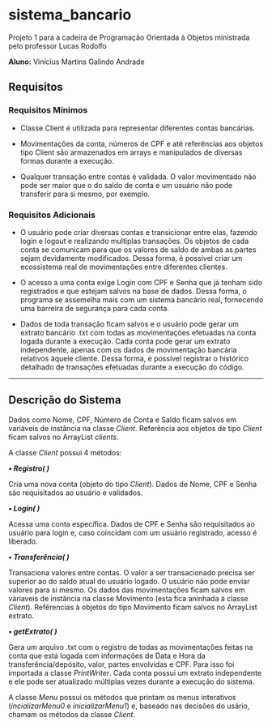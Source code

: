 # sistema_bancario
Projeto 1 para a cadeira de Programação Orientada à Objetos ministrada pelo professor Lucas Rodolfo

**Aluno:** Vinícius Martins Galindo Andrade

## Requisitos

### Requisitos Mínimos
- Classe Client é utilizada para representar diferentes contas bancárias.
  
- Movimentações da conta, números de CPF e até referências aos objetos tipo Client são armazenados em arrays e manipulados de diversas formas durante a execução.
  
- Qualquer transação entre contas é validada. O valor movimentado não pode ser maior que o do saldo de conta e um usuário não pode transferir para si mesmo, por exemplo.

### Requisitos Adicionais

- O usuário pode criar diversas contas e transicionar entre elas, fazendo login e logout e realizando multiplas transações. Os objetos de cada conta se comunicam para que os valores de saldo de ambas as partes sejam devidamente modificados. Dessa forma, é possível criar um ecossistema real de movimentações entre diferentes clientes.

- O acesso a uma conta exige Login com CPF e Senha que já tenham sido registrados e que estejam salvos na base de dados. Dessa forma, o programa se assemelha mais com um sistema bancário real, fornecendo uma barreira de segurança para cada conta.
  
- Dados de toda transação ficam salvos e o usuário pode gerar um extrato bancário .txt com todas as movimentações efetuadas na conta logada durante a execução. Cada conta pode gerar um extrato independente, apenas com os dados de movimentação bancária relativos àquele cliente. Dessa forma, é possível registrar o histórico detalhado de transações efetuadas durante a execução do código.

---

## Descrição do Sistema

Dados como Nome, CPF, Número de Conta e  Saldo ficam salvos em variáveis de instância na classe _Client_. Referência aos objetos de tipo _Client_ ficam salvos no ArrayList _clients_.

A classe _Client_ possui 4 métodos: 

***• Registro( )*** 

Cria uma nova conta (objeto do tipo _Client_). Dados de Nome, CPF e Senha são requisitados ao usuário e validados.

***• Login( )***

Acessa uma conta específica. Dados de CPF e Senha são requisitados ao usuário para login e, caso coincidam com um usuário registrado, acesso é liberado.

***• Transferência( )***

Transaciona valores entre contas. O valor a ser transacionado precisa ser superior ao do saldo atual do usuário logado. O usuário não pode enviar valores para si mesmo.
Os dados das movimentações ficam salvos em váriaveis de instância na classe Movimento (esta fica aninhada à classe _Client_). Refêrencias à objetos do tipo Movimento ficam salvos no ArrayList extrato.

***• getExtrato( )***

Gera um arquivo .txt com o registro de todas as movimentações feitas na conta que está logada com informações de Data e Hora da transferência/depósito, valor, partes envolvidas e CPF. Para isso foi importada a classe _PrintWriter_. Cada conta possui um extrato independente e ele pode ser atualizado múltiplas vezes durante a execução do sistema.


A classe _Menu_ possui os métodos que printam os menus interativos (_incializarMenu0_ e _inicializarMenu1_) e, baseado nas decisões do usário, chamam os métodos da classe _Client_.


